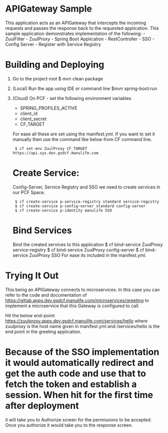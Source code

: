 # APIGateway Sample

This application acts as an APIGateway that intercepts the incoming requests and passes the response back to the requested application. This sample application 
demonstrates implementation of the following:
    - ZuulFilter
    - ZuulProxy
    - Spring Boot Application
    - RestController
    - SSO
    - Config Server
	- Register with Service Registry
	
# Building and Deploying

1) Go to the project root
$ mvn clean package

2) (Local) Run the app using IDE or command line
$mvn spring-boot:run

3) (Cloud) On PCF - set the following environment variables
	- SPRING_PROFILES_ACTIVE
	- client_id
	- client_secret
	- CF_TARGET

	For ease all these are set using the manifest.yml. If you want to set it manually then use the command like below from CF command line.

		$ cf set-env ZuulProxy CF_TARGET https://api.sys.dev.gsdcf.manulife.com
		
	Create Service:
	===============
	Config-Server, Service Registry and SSO we need to create services in our PCF Space.
	
		$ cf create-service p-service-registry standard service-registry
		$ cf create-service p-config-server standard config-server
		$ cf create-service p-identity manulife SSO
	
	Bind Services
	=============
	Bind the created services to this application
		$ cf bind-service ZuulProxy service-registry
		$ cf bind-service ZuulProxy config-server
		$ cf bind-service ZuulProxy SSO
	For ease its included in the manifest.yml.
	

# Trying It Out

This being an APIGateway connects to microservices. In this case you can refer to the code and documentation of https://gitlab.apps.dev.gsdcf.manulife.com/microservices/greeting to implement a microservice that this Gateway is configured to call.

Hit the below end-point:
https://zuulproxy.apps.dev.gsdcf.manulife.com/services/hello where zuulproxy is the host name given in manifest.yml and /services/hello is the end point in the greeting application.
 
# Because of the SSO implementation it would automatically redirect and get the auth code and use that to fetch the token and establish a session. When hit for the first time after deployment 
  it will take you to Authorize screen for the permissions to be accepted. Once you authorize it would take you to the response screen.

